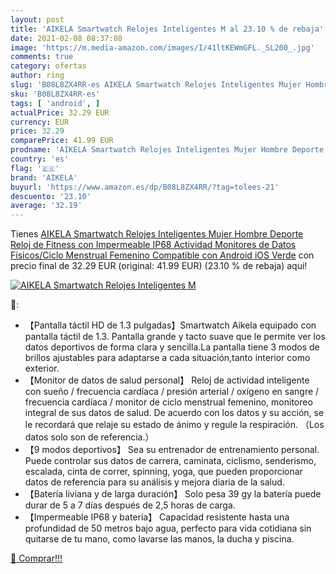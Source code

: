 ```yaml
---
layout: post
title: 'AIKELA Smartwatch Relojes Inteligentes M al 23.10 % de rebaja'
date: 2021-02-08 08:37:08
image: 'https://m.media-amazon.com/images/I/41ltKEWmGFL._SL200_.jpg'
comments: true
category: ofertas
author: ring
slug: 'B08L8ZX4RR-es AIKELA Smartwatch Relojes Inteligentes Mujer Hombre...'
sku: 'B08L8ZX4RR-es'
tags: [ 'android', ]
actualPrice: 32.29 EUR
currency: EUR
price: 32.29
comparePrice: 41.99 EUR
prodname: 'AIKELA Smartwatch Relojes Inteligentes Mujer Hombre Deporte Reloj de Fitness con Impermeable IP68 Actividad Monitores de Datos Físicos/Ciclo Menstrual Femenino Compatible con Android iOS Verde'
country: 'es'
flag: '🇪🇸'
brand: 'AIKELA'
buyurl: 'https://www.amazon.es/dp/B08L8ZX4RR/?tag=tolees-21'
descuento: '23.10'
average: '32.19'
---
```


Tienes [AIKELA Smartwatch Relojes Inteligentes Mujer Hombre Deporte Reloj de Fitness con Impermeable IP68 Actividad Monitores de Datos Físicos/Ciclo Menstrual Femenino Compatible con Android iOS Verde](https://www.amazon.es/dp/B08L8ZX4RR/?tag=tolees-21) con precio final de  32.29 EUR (original: 41.99 EUR) (23.10 %  de rebaja) aqui!

[![AIKELA Smartwatch Relojes Inteligentes M](https://m.media-amazon.com/images/I/41ltKEWmGFL._SL200_.jpg)](https://www.amazon.es/dp/B08L8ZX4RR/?tag=tolees-21)

🔎:

- 【Pantalla táctil HD de 1.3 pulgadas】Smartwatch Aikela equipado con pantalla táctil de 1.3. Pantalla grande y tacto suave que le permite ver los datos deportivos de forma clara y sencilla.La pantalla tiene 3 modos de brillos ajustables para adaptarse a cada situación,tanto interior como exterior.
- 【Monitor de datos de salud personal】 Reloj de actividad inteligente con sueño / frecuencia cardíaca / presión arterial / oxígeno en sangre / frecuencia cardíaca / monitor de ciclo menstrual femenino, monitoreo integral de sus datos de salud. De acuerdo con los datos y su acción, se le recordará que relaje su estado de ánimo y regule la respiración. （Los datos solo son de referencia.）
- 【9 modos deportivos】 Sea su entrenador de entrenamiento personal. Puede controlar sus datos de carrera, caminata, ciclismo, senderismo, escalada, cinta de correr, spinning, yoga, que pueden proporcionar datos de referencia para su análisis y mejora diaria de la salud.
- 【Batería liviana y de larga duración】 Solo pesa 39 gy la batería puede durar de 5 a 7 días después de 2,5 horas de carga.
- 【Impermeable IP68 y batería】 Capacidad resistente hasta una profundidad de 50 metros bajo agua, perfecto para vida cotidiana sin quitarse de tu mano, como lavarse las manos, la ducha y piscina.

[🛒 Comprar!!!](https://www.amazon.es/dp/B08L8ZX4RR/?tag=tolees-21)
